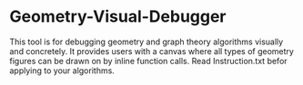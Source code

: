 # Geometry-Visual-Debugger
This tool is for debugging geometry and graph theory algorithms visually and concretely.
It provides users with a canvas where all types of geometry figures can be drawn on by inline function calls.
Read Instruction.txt befor applying to your algorithms.
